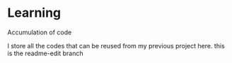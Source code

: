 Learning
========

Accumulation of code

I store all the codes that can be reused from my previous project here.
this is the readme-edit branch
